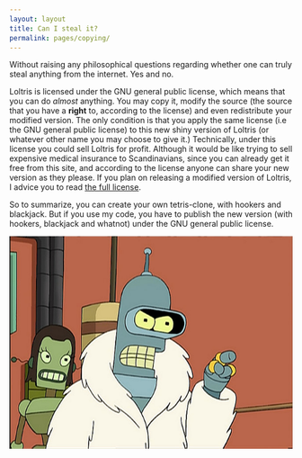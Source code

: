 ```yaml
---
layout: layout
title: Can I steal it?
permalink: pages/copying/
---
```


Without raising any philosophical questions regarding whether one
can truly steal anything from the internet. Yes and no.

Loltris is licensed under the GNU general public license, which means
that you can do <i>almost</i> anything. You may copy it, modify the source
(the source that you have a **right** to, according to the license) and
even redistribute your modified version. The only condition is that you
apply the same license (i.e the GNU general public license) to this new
shiny version of Loltris (or whatever other name you may choose to give
it.) Technically, under this license you could sell Loltris for profit.
Although it would be like trying to sell expensive medical insurance to Scandinavians,
since you can already get it free from this site, and according to the license
anyone can share your new version as they please. If you plan on releasing a
modified version of Loltris, I advice you to read
[the full license](https://gnu.org/licenses/gpl.html).

So to summarize, you can create your own tetris-clone, with hookers
and blackjack. But if you use my code, you have to publish the new version
(with hookers, blackjack and whatnot) under the GNU general public
license.

![I'm gonna create my own Tetris-clone, with hookers, and blackjack.](/assets/images/bender_hookers_and_blackjack.jpg)

